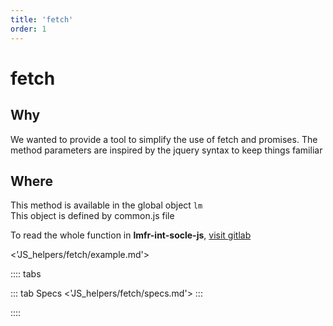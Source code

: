 ```yaml
---
title: 'fetch'
order: 1
---
```


# fetch

## Why
We wanted to provide a tool to simplify the use of fetch and promises.
The method parameters are inspired by the jquery syntax to keep things familiar

## Where
This method is available in the global object `lm`  
This object is defined by common.js file  

To read the whole function in **lmfr-int-socle-js**, 
[visit gitlab](http://gitlab-xnet.fr.corp.leroymerlin.com/fr-lm-internet-refonte/lmfr-int-socle-js/blob/master/assets/commons/_fetch.js)

<'JS_helpers/fetch/example.md'>

:::: tabs

::: tab Specs
<'JS_helpers/fetch/specs.md'>
:::

::::